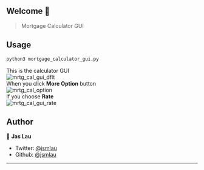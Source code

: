 ## Welcome 👋
> Mortgage Calculator GUI

## Usage

```sh
python3 mortgage_calculator_gui.py
```
This is the calculator GUI</br>
![mrtg_cal_gui_dflt](https://user-images.githubusercontent.com/37385743/88882598-2cf31480-d1e7-11ea-9695-1ab7ea157865.png)
</br>
When you click **More Option** button</br>
![mrtg_cal_option](https://user-images.githubusercontent.com/37385743/88882604-311f3200-d1e7-11ea-8d59-a18af3e696e5.png)
</br>
If you choose **Rate**</br>
![mrtg_cal_gui_rate](https://user-images.githubusercontent.com/37385743/88882600-2d8bab00-d1e7-11ea-9f4b-d11a6e708edb.png)
</br>
## Author

👤 **Jas Lau**

* Twitter: [@jsmlau](https://twitter.com/jsmlau)
* Github: [@jsmlau](https://github.com/jsmlau)

***
